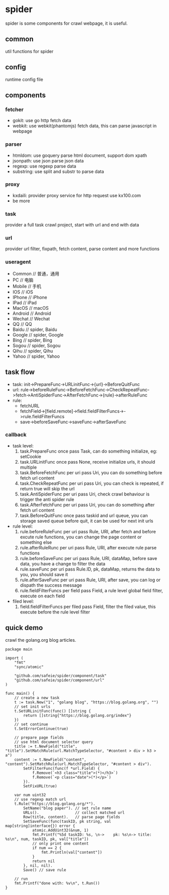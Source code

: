 # spider
spider is some components for crawl webpage, it is useful.

## common

util functions for spider

## config

runtime config file

## components

### fetcher

* gokit: use go http fetch data
* webkit: use webkit(phantomjs) fetch data, this can parse javascript in webpage

### parser

* htmldom: use goquery parse html document, support dom xpath
* jsonpath: use json parse json data
* regexp: use regexp parse data
* substring: use split and substr to parse data

### proxy

* kxdaili: provider proxy service for http request use kx100.com
* be more

### task

provider a full task crawl project, start with url and end with data

### url

provider url filter, fixpath, fetch content, parse content and more functions

### useragent

* Common         // 普通，通用
* PC             // 电脑
* Mobile         // 手机
* IOS            // iOS
* IPhone         // iPhone
* IPad           // iPad
* MacOS          // macOS
* Android        // Android
* Wechat         // Wechat
* QQ             // QQ
* Baidu          // spider, Baidu
* Google         // spider, Google
* Bing           // spider, Bing
* Sogou          // spider, Sogou
* Qihu           // spider, Qihu
* Yahoo          // spider, Yahoo

## task flow

* task: init->PrepareFunc->URLinitFunc->{url}->BeforeQuitFunc
* url:  rule->beforeRuleFunc->BeforeFetchFunc->CheckRepeatFunc->fetch->AntiSpiderFunc->AfterFetchFunc->{rule}->afterRuleFunc
* rule: 
  * fetchURL
  * fetchField->[field.remote]->field.fieldFilterFuncs->->rule.fieldFilterFuncs
  * save->beforeSaveFunc->saveFunc->afterSaveFunc

### callback

* task level:
  1. task.PrepareFunc         once         pass Task, can do something initialize, eg: setCookie
  2. task.URLinitFunc         once         pass None, receive initialize urls, it should multiple
  3. task.BeforeFetchFunc     per uri      pass Uri,  you can do something before fetch url content
  4. task.CheckRepeatFunc     per uri      pass Uri,  you can check is repeated, if return true will skip the url
  5. task.AntiSpiderFunc      per uri      pass Uri,  check crawl behaviour is trigger the anti spider rule
  6. task.AfterFetchFunc      per uri      pass Uri,  you can do something after fetch url content
  7. task.BeforeQuitFunc      once         pass taskid and url queue, you can storage saved queue before quit, it can be used for next init urls
* rule level:
  1. rule.beforeRuleFunc      per uri      pass Rule, URI, after fetch and before excute rule functions, you can change the page content or something else
  2. rule.afterRuleRunc       per uri      pass Rule, URI, after execute rule parse functions
  3. rule.beforeSaveFunc      per uri      pass Rule, URI, dataMap, before save data, you have a change to filter the data
  4. rule.saveFunc            per uri      pass Rule.ID, pk, dataMap, returns the data to you, you should save it
  5. rule.afterSaveFunc       per uri      pass Rule, URI, after save, you can log or dispath the success message
  6. rule.fieldFilterFuncs    per field    pass Field, a rule level global field filter, execute on each field
* filed level:
  1. field.fieldFilterFuncs   per filed    pass Field, filter the filed value, this execute before the rule level filter 


## quick demo

crawl the golang.org blog articles.

```
package main

import (
	"fmt"
	"sync/atomic"

	"github.com/safeie/spider/component/task"
	"github.com/safeie/spider/component/url"
)

func main() {
	// create a new task
	t := task.New("1", "golang blog", "https://blog.golang.org", "")
	// set init urls
	t.SetURLinitFunc(func() []string {
		return []string{"https://blog.golang.org/index"}
	})
	// set continue
	t.SetErrorContinue(true)

	// prepare page fields
	// use html document selector query
	title := t.NewField("title", "title").SetMatchRule(url.MatchTypeSelector, "#content > div > h3 > a")
	content := t.NewField("content", "content").SetMatchRule(url.MatchTypeSelector, "#content > div").
		SetFilterFunc(func(f *url.Field) {
			f.Remove(`<h3 class="title">(*)</h3>`)
			f.Remove(`<p class="date">(*)</p>`)
		}).
		SetFixURL(true)

	var num uint32
	// use regexp match url
	t.Rule("https://blog.golang.org/*").
		SetName("blog paper"). // set rule name
		URLs().                // collect matched url
		Row(title, content).   // parse page fields
		SetSaveFunc(func(taskID, pk string, val map[string]interface{}) error {
			atomic.AddUint32(&num, 1)
			fmt.Printf("%5d taskID: %s, \n->    pk: %s\n-> title: %s\n", num, taskID, pk, val["title"])
            // only print one content
			if num == 2 {
				fmt.Println(val["content"])
			}
			return nil
		}, nil, nil).
		Save() // save rule

	// run
	fmt.Printf("done with: %v\n", t.Run())
}

```